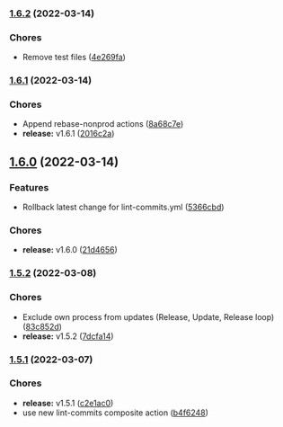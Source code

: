 ### [1.6.2](https://github.com/CleverShuttle/gh-composite-actions/compare/v1.6.1...v1.6.2) (2022-03-14)


### Chores

* Remove test files ([4e269fa](https://github.com/CleverShuttle/gh-composite-actions/commit/4e269fa392179a2a4c651d699e463968c9906e0c))

### [1.6.1](https://github.com/CleverShuttle/gh-composite-actions/compare/v1.6.0...v1.6.1) (2022-03-14)


### Chores

* Append rebase-nonprod actions ([8a68c7e](https://github.com/CleverShuttle/gh-composite-actions/commit/8a68c7ef49239dda0c798b405d62fcd4a5445e28))
* **release:** v1.6.1 ([2016c2a](https://github.com/CleverShuttle/gh-composite-actions/commit/2016c2a94a97fac8adaa861be2527a40d3dfb278))

## [1.6.0](https://github.com/CleverShuttle/gh-composite-actions/compare/v1.5.2...v1.6.0) (2022-03-14)


### Features

* Rollback latest change for lint-commits.yml ([5366cbd](https://github.com/CleverShuttle/gh-composite-actions/commit/5366cbd73b9248bfcc65e87fe01c19107b206955))


### Chores

* **release:** v1.6.0 ([21d4656](https://github.com/CleverShuttle/gh-composite-actions/commit/21d465665ab60dbfe8eaabe7e03d3537a56883b6))

### [1.5.2](https://github.com/CleverShuttle/gh-composite-actions/compare/v1.5.1...v1.5.2) (2022-03-08)


### Chores

* Exclude own process from updates (Release, Update, Release loop) ([83c852d](https://github.com/CleverShuttle/gh-composite-actions/commit/83c852d3d21059a0a058cc38ba31d544f696e8cb))
* **release:** v1.5.2 ([7dcfa14](https://github.com/CleverShuttle/gh-composite-actions/commit/7dcfa14124e1f57fa89561a253e5a50997f09bf0))

### [1.5.1](https://github.com/CleverShuttle/gh-composite-actions/compare/v1.5.0...v1.5.1) (2022-03-07)


### Chores

* **release:** v1.5.1 ([c2e1ac0](https://github.com/CleverShuttle/gh-composite-actions/commit/c2e1ac0dc888ee43d9dcc11244f8e26b32de6418))
* use new lint-commits composite action ([b4f6248](https://github.com/CleverShuttle/gh-composite-actions/commit/b4f62482ab6a6d8d6a7edd783c15dad8c531061a))

